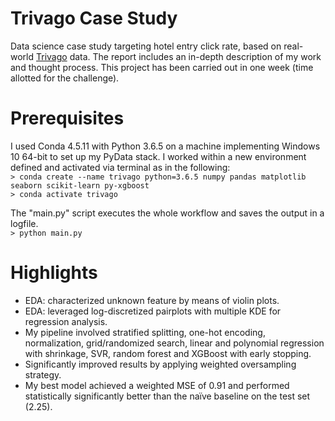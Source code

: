 # Trivago Case Study
Data science case study targeting hotel entry click rate, based on real-world [Trivago](https://www.trivago.com/ "Trivago Homepage") data. The report includes an in-depth description of my work and thought process. This project has been carried out in one week (time allotted for the challenge).

# Prerequisites
I used Conda 4.5.11 with Python 3.6.5 on a machine implementing Windows 10 64-bit to set up my PyData stack. I worked within a new environment defined and activated via terminal as in the following:<br/>
`> conda create --name trivago python=3.6.5 numpy pandas matplotlib seaborn scikit-learn py-xgboost`<br/>
`> conda activate trivago`

The "main.py" script executes the whole workflow and saves the output in a logfile.<br/>
`> python main.py`

# Highlights
- EDA: characterized unknown feature by means of violin plots.
- EDA: leveraged log-discretized pairplots with multiple KDE for regression analysis.
- My pipeline involved stratified splitting, one-hot encoding, normalization, grid/randomized search, linear and polynomial regression with shrinkage, SVR, random forest and XGBoost with early stopping.
- Significantly improved results by applying weighted oversampling strategy.
- My best model achieved a weighted MSE of 0.91 and performed statistically significantly better than the naïve baseline on the test set (2.25).
